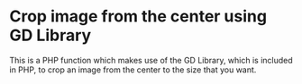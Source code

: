 # Crop image from the center using GD Library
This is a PHP function which makes use of the GD Library, which is included in PHP, to crop an image from the center to the size that you want.
